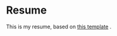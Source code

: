 # Resume

This is my resume, based on [this template](https://github.com/billryan/resume/tree/zh_CN) .